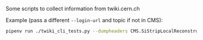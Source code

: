 Some scripts to collect information from twiki.cern.ch

Example (pass a different `--login-url` and topic if not in CMS):
```bash
pipenv run ./twiki_cli_tests.py --dumpheaders CMS.SiStripLocalReconstructionPage
```
